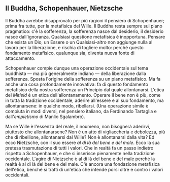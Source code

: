 <link rel="stylesheet" href="../assets/style.css">

## Il Buddha, Schopenhauer, Nietzsche

Il Buddha avrebbe disapprovato per più ragioni il pensiero di Schopenhauer; prima fra tutte, per la metafisica del Wille. Il Buddha resta sempre sul piano pragmatico: c'è la sofferenza, la sofferenza nasce dal desiderio, il desiderio nasce dall'ignoranza. Qualsiasi questione metafisica è inopportuna. Pensare che esista un Dio, un Essere o un Qualsiasi-altro non aggiunge nulla al lavoro per la liberazione, e rischia di togliere molto: perché questo fondamento metafisico, qualunque sia, diventa nuova fonte di attaccamento. 

Schopenhauer compie dunque una operazione occidentale sul tema buddhista — ma più generalmente indiano — della liberazione dalla sofferenza. Sposta l'origine della sofferenza su un piano metafisico. Ma fa anche una cosa profondamente innovativa: fa di questo fondamento metafisico della nostra sofferenza un Principio dal quale allontanarsi. L'etica del _Mitleid_ è un etica dell'allontanamento. Operare il bene non è più, come in tutta la tradizione occidentale, aderire all'essere e al suo fondamento, ma allontanarsene: in qualche modo, ribellarsi. (Una operazione simile è compiuta in modi diversi, nel pensiero italiano, da Ferdinando Tartaglia e dall'_empietismo_ di Manlio Sgalambro).

Ma se Wille è l'essenza del reale, il noumeno, non bisognerà aderirvi, piuttosto che allontanarsene? Non è un atto di vigliaccheria e debolezza, più che di ribellione, allontanarsi dal Wille? Non è allontanarsi dalla vita? Ed ecco Nietzsche, con il suo essere _al di là del bene e del male_. Ecco la sua pretesa trasmutazione di tutti i valori. Che in realtà fa un passo indietro rispetto a Schopenhauer, e che si inserisce pienamente nella tradizione occidentale. L'agire di Nietzsche è al di là del bene e del male perché la realtà è al di là del bene e del male. C'è ancora una fondazione metafisica dell'etica, benché si tratti di un'etica che intende porsi oltre e contro i valori occidentali.
